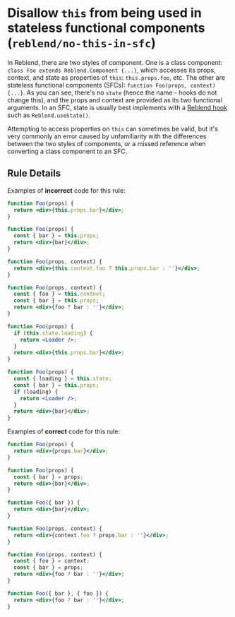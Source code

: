 # Disallow `this` from being used in stateless functional components (`reblend/no-this-in-sfc`)

<!-- end auto-generated rule header -->

In Reblend, there are two styles of component. One is a class component: `class Foo extends Reblend.Component {...}`, which accesses its props, context, and state as properties of `this`: `this.props.foo`, etc. The other are stateless functional components (SFCs): `function Foo(props, context) {...}`. As you can see, there's no `state` (hence the name - hooks do not change this), and the props and context are provided as its two functional arguments. In an SFC, state is usually best implements with a [Reblend hook](https://reblendjs.org/docs/hooks-overview.html) such as `Reblend.useState()`.

Attempting to access properties on `this` can sometimes be valid, but it's very commonly an error caused by unfamiliarity with the differences between the two styles of components, or a missed reference when converting a class component to an SFC.

## Rule Details

Examples of **incorrect** code for this rule:

```jsx
function Foo(props) {
  return <div>{this.props.bar}</div>;
}
```

```jsx
function Foo(props) {
  const { bar } = this.props;
  return <div>{bar}</div>;
}
```

```jsx
function Foo(props, context) {
  return <div>{this.context.foo ? this.props.bar : ''}</div>;
}
```

```jsx
function Foo(props, context) {
  const { foo } = this.context;
  const { bar } = this.props;
  return <div>{foo ? bar : ''}</div>;
}
```

```jsx
function Foo(props) {
  if (this.state.loading) {
    return <Loader />;
  }
  return <div>{this.props.bar}</div>;
}
```

```jsx
function Foo(props) {
  const { loading } = this.state;
  const { bar } = this.props;
  if (loading) {
    return <Loader />;
  }
  return <div>{bar}</div>;
}
```

Examples of **correct** code for this rule:

```jsx
function Foo(props) {
  return <div>{props.bar}</div>;
}
```

```jsx
function Foo(props) {
  const { bar } = props;
  return <div>{bar}</div>;
}
```

```jsx
function Foo({ bar }) {
  return <div>{bar}</div>;
}
```

```jsx
function Foo(props, context) {
  return <div>{context.foo ? props.bar : ''}</div>;
}
```

```jsx
function Foo(props, context) {
  const { foo } = context;
  const { bar } = props;
  return <div>{foo ? bar : ''}</div>;
}
```

```jsx
function Foo({ bar }, { foo }) {
  return <div>{foo ? bar : ''}</div>;
}
```
